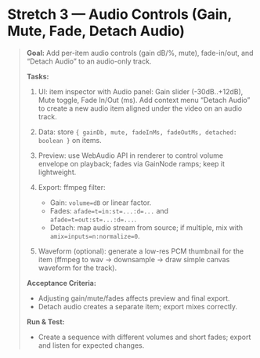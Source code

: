# Stretch 3 — Audio Controls (Gain, Mute, Fade, Detach Audio)

> **Goal:** Add per-item audio controls (gain dB/%, mute), fade-in/out, and “Detach Audio” to an audio-only track.
>
> **Tasks:**
>
> 1. UI: item inspector with Audio panel: Gain slider (-30dB..+12dB), Mute toggle, Fade In/Out (ms). Add context menu “Detach Audio” to create a new audio item aligned under the video on an audio track.
> 2. Data: store `{ gainDb, mute, fadeInMs, fadeOutMs, detached: boolean }` on items.
> 3. Preview: use WebAudio API in renderer to control volume envelope on playback; fades via GainNode ramps; keep it lightweight.
> 4. Export: ffmpeg filter:
>
>    - Gain: `volume=dB` or linear factor.
>    - Fades: `afade=t=in:st=...:d=...` and `afade=t=out:st=...:d=...`.
>    - Detach: map audio stream from source; if multiple, mix with `amix=inputs=n:normalize=0`.
>
> 5. Waveform (optional): generate a low-res PCM thumbnail for the item (ffmpeg to wav → downsample → draw simple canvas waveform for the track).
>
> **Acceptance Criteria:**
>
> - Adjusting gain/mute/fades affects preview and final export.
> - Detach audio creates a separate item; export mixes correctly.
>
> **Run & Test:**
>
> - Create a sequence with different volumes and short fades; export and listen for expected changes.
